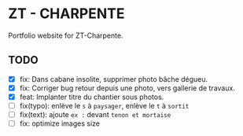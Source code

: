 ZT - CHARPENTE
==============

Portfolio website for ZT-Charpente.


TODO
----

- [x] fix: Dans cabane insolite, supprimer photo bâche dégueu.
- [x] fix: Corriger bug retour depuis une photo, vers gallerie de travaux.
- [x] feat: Implanter titre du chantier sous photos.
- [ ] fix(typo): enlève le `s` à `paysager`, enlève le `t` à `sortit`
- [ ] fix(text): ajoute `ex :` devant `tenon et mortaise`
- [ ] fix: optimize images size
